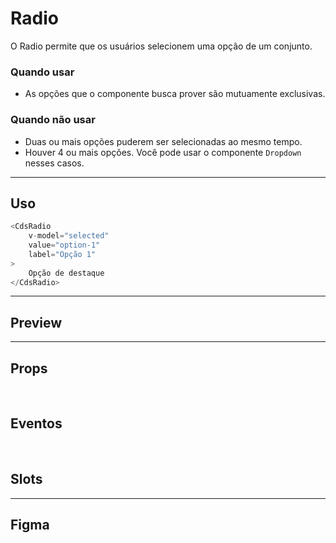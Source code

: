# Radio

O Radio permite que os usuários selecionem uma opção de um conjunto.

### Quando usar

- As opções que o componente busca prover são mutuamente exclusivas.

### Quando não usar

- Duas ou mais opções puderem ser selecionadas ao mesmo tempo.
- Houver 4 ou mais opções. Você pode usar o componente `Dropdown` nesses casos.

---

## Uso

```js
<CdsRadio
	v-model="selected"
	value="option-1"
	label="Opção 1"
>
	Opção de destaque
</CdsRadio>
```

---

## Preview

<PreviewContainer
	:component="CdsRadio"
	:events="cdsRadioEvents"
/>

---

## Props

<APITable
	name="Radio"
	section="props"
/>
<br />

## Eventos

<APITable
	name="Radio"
	section="events"
/>
<br />

## Slots

<APITable
	name="Radio"
	section="slots"
/>

---

## Figma

<FigmaFrame
	src="https://embed.figma.com/design/J5fTswomlHu7RXk1gwbUq6/Cuida?node-id=2040-370&embed-host=share"
/>

<script setup>
import { ref } from 'vue';
import CdsRadio from '@/components/Radio.vue';

const cdsRadioEvents = [
	'update:modelValue'
];
</script>
